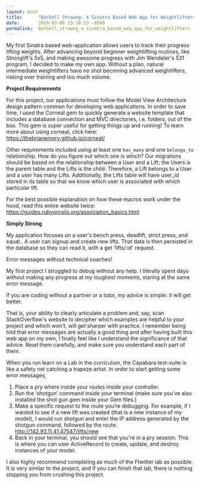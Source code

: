 ```yaml
---
layout: post
title:      "Barbell Strawng: A Sinatra Based Web App for Weightlifters ."
date:       2019-03-06 13:18:13 -0500
permalink:  barbell_strawng_a_sinatra_based_web_app_for_weightlifters
---
```



My first Sinatra based web-application allows users to track their progress lifting weights. After advancing beyond beginner weightlifting routines, like Stronglift's 5x5,  and making awesome progress with Jim Wendeler's 531 program, I decided to make my own app. Without a plan, natural intermediate weightlifters have no shot becoming advanced weightlifters, risking over training and too much volume. 

**Project Requirements** 

For this project, our applications must follow the Model View Architecture design pattern common for developing web applications. In order to save time, I used the Corneal gem to quickly generate  a website template that includes a database connection and MVC directories, i.e. folders, out of the box. This gem is super useful for getting things up and running! To learn more about using corneal, click here: https://thebrianemory.github.io/corneal/
 
 Other requirements included using at least one `has_many` and one `belongs_to` relationship. How do you figure out which one is which? Our migrations should be based on the relationship between a User and a Lift; the Users is the parent table and the Lifts is the child. Therefore, a Lift belongs to a User and a user has many Lifts. Additionally, the Lifts table will have user_id stored in its table so that we know which user is associated with which particular lift. 
 
 For the best possible explanation on how these macros work under the hood, read this entire website twice: https://guides.rubyonrails.org/association_basics.html
 

**Simply Strong** 

My application focuses on a user's bench press, deadlift, strict press, and squat..  A user can signup and create new lifts. That data is then persisted in the database so they can read it, with a get 'lifts/:id' request. 


Error messages without technical coaches! 

My first project I struggled to debug without any help. I literally spent days without making any progress at my toughest moments, staring at the same error message. 

If you are coding without a partner or a tutor, my advice is simple: it will get better.

That is, your ability to clearly articulate a problem and, say, scan StackOverflow's website to decipher which examples are helpful to your project and which won't, will get sharper with practice. I remember being told that error messages are actually a good thing and after having built this web app on my own, I finally feel like I understand the significance of that advice. Read them carefully, and make sure you understand each part of them. 

When you run learn on a Lab in the curriculum, the Capabara test-suite is like a safety net catching a trapeze artist. In order to start getting some error messages,

1. Place a pry where inside your routes inside your controller. 
2. Run the ‘shotgun’ command inside your terminal (make sure you’ve also installed the shot gun gem inside your Gem files.) 
3. Make a specific request to the route you’re debugging. For example, if I wanted to see if a new lift was created (that is a new instance of my model), I would run shotgun and enter the IP address generated by the shotgun command, followed by the route. http://142.93.11.41:47547/lifts/new 
4. Back in your terminal, you should see that you're in a pry session. This is where you can user ActiveRecord to create, update, and destroy instances of your model. 

I also highly recommend completing as much of the Ftwitter lab as possible. It is very similar to the project, and if you can finish that lab, there is nothing stopping you from crushing this project. 





